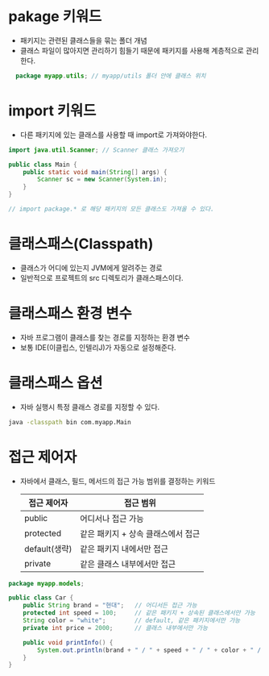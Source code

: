 # pakage 키워드
- 패키지는 관련된 클래스들을 묶는 폴더 개념
- 클래스 파일이 많아지면 관리하기 힘들기 때문에 패키지를 사용해 계층적으로 관리한다.

```java
  package myapp.utils; // myapp/utils 폴더 안에 클래스 위치
```

# import 키워드
- 다른 패키지에 있는 클래스를 사용할 때 import로 가져와야한다.

```java
import java.util.Scanner; // Scanner 클래스 가져오기

public class Main {
    public static void main(String[] args) {
        Scanner sc = new Scanner(System.in);
    }
}

// import package.* 로 해당 패키지의 모든 클래스도 가져올 수 있다.
```

# 클래스패스(Classpath)
- 클래스가 어디에 있는지 JVM에게 알려주는 경로
- 일반적으로 프로젝트의 src 디렉토리가 클래스패스이다.

# 클래스패스 환경 변수
- 자바 프로그램이 클래스를 찾는 경로를 지정하는 환경 변수
- 보통 IDE(이클립스, 인텔리J)가 자동으로 설정해준다.

# 클래스패스 옵션
- 자바 실행시 특정 클래스 경로를 지정할 수 있다.

```bash
java -classpath bin com.myapp.Main
```

# 접근 제어자
- 자바에서 클래스, 필드, 메서드의 접근 가능 범위를 결정하는 키워드

  | 접근 제어자  | 접근 범위                         |
  |--------------|----------------------------------|
  | public       | 어디서나 접근 가능                |
  | protected    | 같은 패키지 + 상속 클래스에서 접근 |
  | default(생략)| 같은 패키지 내에서만 접근         |
  | private      | 같은 클래스 내부에서만 접근       |


```java
package myapp.models;

public class Car {
    public String brand = "현대";   // 어디서든 접근 가능
    protected int speed = 100;     // 같은 패키지 + 상속된 클래스에서만 가능
    String color = "white";        // default, 같은 패키지에서만 가능
    private int price = 2000;      // 클래스 내부에서만 가능

    public void printInfo() {
        System.out.println(brand + " / " + speed + " / " + color + " / " + price);
    }
}

```
